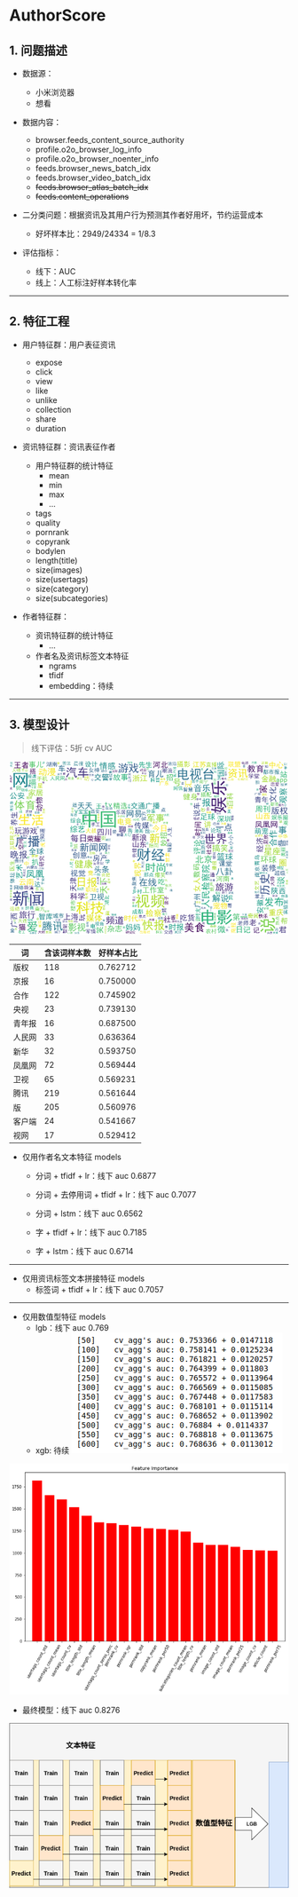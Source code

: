 # AuthorScore

## 1. 问题描述
- 数据源：
    - 小米浏览器
    - 想看
- 数据内容：
    - browser.feeds_content_source_authority
    - profile.o2o_browser_log_info
    - profile.o2o_browser_noenter_info
    - feeds.browser_news_batch_idx
    - feeds.browser_video_batch_idx
    - ~~feeds.browser_atlas_batch_idx~~
    - ~~feeds.content_operations~~

- 二分类问题：根据资讯及其用户行为预测其作者好用坏，节约运营成本
    - 好坏样本比：2949/24334 = 1/8.3
- 评估指标：
    - 线下：AUC
    - 线上：人工标注好样本转化率
---

## 2. 特征工程
- 用户特征群：用户表征资讯
    - expose
    - click
    - view
    - like
    - unlike
    - collection
    - share
    - duration
- 资讯特征群：资讯表征作者
    - 用户特征群的统计特征
        - mean        
        - min               
        - max
        - ...
    - tags
    - quality
    - pornrank
    - copyrank
    - bodylen
    - length(title)
    - size(images)
    - size(usertags)
    - size(category)
    - size(subcategories)

- 作者特征群：
    - 资讯特征群的统计特征
        - ...
    - 作者名及资讯标签文本特征
        - ngrams 
        - tfidf
        - embedding：待续
---
## 3. 模型设计
> 线下评估：5折 cv AUC

![xx](pictures/wc.png)

词|含该词样本数|好样本占比
---|---|---
版权	|118|0.762712
京报	|16	|0.750000
合作	|122|0.745902
央视	|23	|0.739130
青年报	|16	|0.687500
人民网	|33	|0.636364
新华	|32	|0.593750
凤凰网	|72	|0.569444
卫视	|65	|0.569231
腾讯	|219|0.561644
版	    |205|0.560976
客户端	|24	|0.541667
视网	|17	|0.529412

- 仅用作者名文本特征 models
    - 分词 + tfidf + lr：线下 auc 0.6877
    - 分词 + 去停用词 + tfidf + lr：线下 auc 0.7077
    - 分词 + lstm：线下 auc 0.6562
    
    - 字 + tfidf + lr：线下 auc 0.7185
    - 字 + lstm：线下 auc 0.6714
   

---
- 仅用资讯标签文本拼接特征 models
    - 标签词 + tfidf + lr：线下 auc 0.7057

---
- 仅用数值型特征 models
    - lgb：线下 auc 0.769
    - xgb: 待续
![lgb_cv](pictures/lgb_cv.png)   

![feats_importance](pictures/feats_importance.png)   

- 最终模型：线下 auc 0.8276

![stacking](pictures/stacking.png)



